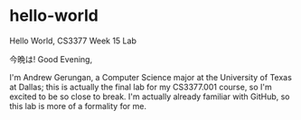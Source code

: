 # hello-world
Hello World, CS3377 Week 15 Lab

今晩は! Good Evening,

I'm Andrew Gerungan, a Computer Science major at the University of Texas at Dallas; this is actually the final lab for my CS3377.001 course, so I'm excited to be so close to break. I'm actually already familiar with GitHub, so this lab is more of a formality for me.
